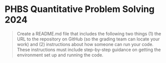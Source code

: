 # PHBS Quantitative Problem Solving 2024

>Create a README.md file that includes the following two things (1) the URL to the repository on GitHub (so the grading team can locate your work) and (2) instructions about how someone can run your code. These instructions must include step-by-step guidance on getting the environment set up and running the code.